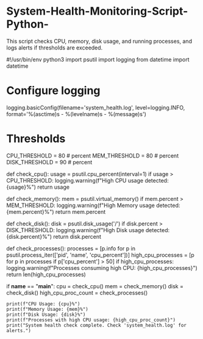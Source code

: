 # System-Health-Monitoring-Script-Python-
This script checks CPU, memory, disk usage, and running processes, and logs alerts if thresholds are exceeded.


#!/usr/bin/env python3
import psutil
import logging
from datetime import datetime

# Configure logging
logging.basicConfig(filename='system_health.log',
                    level=logging.INFO,
                    format='%(asctime)s - %(levelname)s - %(message)s')

# Thresholds
CPU_THRESHOLD = 80   # percent
MEM_THRESHOLD = 80   # percent
DISK_THRESHOLD = 90  # percent

def check_cpu():
    usage = psutil.cpu_percent(interval=1)
    if usage > CPU_THRESHOLD:
        logging.warning(f"High CPU usage detected: {usage}%")
    return usage

def check_memory():
    mem = psutil.virtual_memory()
    if mem.percent > MEM_THRESHOLD:
        logging.warning(f"High Memory usage detected: {mem.percent}%")
    return mem.percent

def check_disk():
    disk = psutil.disk_usage('/')
    if disk.percent > DISK_THRESHOLD:
        logging.warning(f"High Disk usage detected: {disk.percent}%")
    return disk.percent

def check_processes():
    processes = [p.info for p in psutil.process_iter(['pid', 'name', 'cpu_percent'])]
    high_cpu_processes = [p for p in processes if p['cpu_percent'] > 50]
    if high_cpu_processes:
        logging.warning(f"Processes consuming high CPU: {high_cpu_processes}")
    return len(high_cpu_processes)

if __name__ == "__main__":
    cpu = check_cpu()
    mem = check_memory()
    disk = check_disk()
    high_cpu_proc_count = check_processes()

    print(f"CPU Usage: {cpu}%")
    print(f"Memory Usage: {mem}%")
    print(f"Disk Usage: {disk}%")
    print(f"Processes with high CPU usage: {high_cpu_proc_count}")
    print("System health check complete. Check 'system_health.log' for alerts.")
